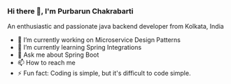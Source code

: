 ### Hi there 👋, I'm Purbarun Chakrabarti
An enthusiastic and passionate java backend developer from Kolkata, India

- 🔭 I’m currently working on Microservice Design Patterns
- 🌱 I’m currently learning Spring Integrations
- 💬 Ask me about Spring Boot
- 📫 How to reach me 
- ⚡ Fun fact: Coding is simple, but it's difficult to code simple.

